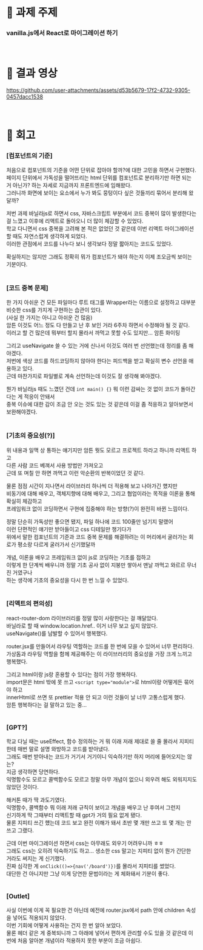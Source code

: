 # 📌 과제 주제
### vanilla.js에서 React로 마이그레이션 하기

<br>

# 📌 결과 영상
https://github.com/user-attachments/assets/d53b5679-17f2-4732-9305-0457dacc1538

<br>

# 👀 회고
### [컴포넌트의 기준]
처음으로 컴포넌트의 기준을 어떤 단위로 잡아야 할까?에 대한 고민을 하면서 구현했다.<br>
페이지 단위에서 가독성을 떨어뜨리는 html 단위를 컴포넌트로 분리하기만 하면 되는 거 아닌가? 하는 자세로 지금까지 프론트엔드에 임해왔다.<br>
그러니까 화면에 보이는 요소에서 누가 봐도 뭉텅이다 싶은 것들끼리 묶어서 분리해 왔달까?<br>

저번 과제 바닐라js로 하면서 css, 자바스크립트 부분에서 코드 중복이 많이 발생한다는 걸 느꼈고 이후에 리액트로 돌아오니 더 많이 체감할 수 있었다.<br>
학교 다니면서 css 중복을 고려해 본 적은 없었던 것 같은데 이번 리액트 마이그레이션 할 때도 자연스럽게 생각하게 되었다.<br>
이러한 관점에서 코드를 나누다 보니 생각보다 정말 짧아지는 코드도 있었다.<br>

확실하지는 않지만 그래도 정확히 뭐가 컴포넌트가 돼야 하는지 이제 조오금씩 보이는 기분이다.<br>
<br>

### [코드 중복 문제]
한 가지 아쉬운 건 모든 파일마다 루트 태그를 Wrapper라는 이름으로 설정하고 대부분 비슷한 css를 가지게 구현하는 습관이 있다.<br>
(사실 한 가지는 아니고 아쉬운 건 많음)<br>
암튼 이것도 어느 정도 다 만들고 난 후 보인 거라 6주차 하면서 수정해야 될 것 같다.<br>
이러고 할 건 많은데 뭐부터 할지 몰라서 까먹고 못할 수도 있지만... 암튼 화이팅<br>

그리고 useNavigate 쓸 수 있는 거에 신나서 이것도 여러 번 선언했는데 정리를 좀 해야겠다.<br>
저번에 색상 코드를 하드코딩하지 않아야 한다는 피드백을 받고 확실히 변수 선언을 애용하고 있다.<br>
근데 마찬가지로 파일별로 계속 선언하는데 이것도 잘 생각해 봐야겠다.<br>

뭔가 바닐라js 때도 느꼈던 건데 `int main() {}` 뭐 이런 감싸는 것 없이 코드가 돌아간다는 게 적응이 안돼서<br>
중복 이슈에 대한 감이 조금 안 오는 것도 있는 것 같은데 이걸 좀 적응하고 알아보면서 보완해야겠다.<br>
<br>

### [기초의 중요성(?)]
위 내용과 일맥 상 통하는 얘기지만 암튼 뭣도 모르고 프로젝트 하라고 하니까 리액트 하고<br>
다른 사람 코드 베껴서 사용 방법만 가져오고<br>
근데 또 며칠 안 하면 까먹고 이런 악순환의 반복이었던 것 같다.<br>

물론 점점 시간이 지나면서 라이브러리 하나씩 더 적용해 보고 나아가긴 헀지만<br>
비동기에 대해 배우고, 객체지향에 대해 배우고, 그리고 협업이라는 목적을 이론을 통해 확실히 체감하고<br>
프레임워크 없이 코딩하면서 구현에 집중해야 하는 방향(?)이 완전히 바뀐 느낌이다.<br>

정말 단순히 가독성만 좋으면 됐지, 파일 하나에 코드 100줄만 넘기지 말랬어<br>
이런 단편적인 얘기만 받아들이고 css 디테일만 챙기다가<br>
위에서 말한 컴포넌트의 기준과 코드 중복 문제를 해결하려는 이 머리에서 굴러가는 회로가 평소랑 다르게 굴러가서 신기했달까<br>

개념, 이론을 배우고 프레임워크 없이 js로 코딩하는 기초를 접하고<br>
이렇게 한 단계씩 배우니까 정말 기초 공사 없이 지붕만 쌓아서 맨날 까먹고 와르르 무너진 거였구나<br>
하는 생각에 기초의 중요성을 다시 한 번 느낄 수 있었다.<br>
<br>

### [리액트의 편의성]
react-router-dom 라이브러리를 정말 많이 사랑한다는 걸 깨달았다.<br>
바닐라로 할 때 window.location.href.. 이거 너무 보고 싶지 않았다.<br>
useNavigate()를 남발할 수 있어서 행복했다.<br>

router.jsx를 만들어서 라우팅 역할하는 코드를 한 번에 모을 수 있어서 너무 편리하다.<br>
가상돔과 라우팅 역할을 함께 제공해주는 이 라이브러리의 중요성을 가장 크게 느끼고 행복했다.<br>

그리고 html이랑 js랑 혼용할 수 있다는 점이 가장 행복하다.<br>
import문은 html 밖에 못 쓰고 `<script type="module">`로 html이랑 어떻게든 묶어야 하고<br>
innerHtml로 쓰면 또 prettier 적용 안 되고 이런 것들이 날 너무 고통스럽게 했다.<br>
암튼 행복하다는 걸 말하고 있는 중...<br>
<br>

### [GPT?]
학교 다닐 때는 useEffect, 함수 정의하는 거 뭐 이래 저래 제대로 쓸 줄 몰라서 지피티한테 매번 말로 설명 와방하고 코드를 받아냈다.<br>
그래도 매번 받아내는 코드가 거기서 거기이니 익숙하기만 하지 머리에 들어오지는 않는?<br>
지금 생각하면 당연하다.<br>
익명함수도 모르고 콜백함수도 모르고 정말 아무 개념이 없으니 외우려 해도 외워지지도 않았던 것이다.<br>

해커톤 때가 딱 과도기였다.<br>
익명함수, 콜백함수 뭐 이래 저래 규칙이 보이고 개념을 배우고 난 후여서 그런지<br>
신기하게 딱 그때부터 리액트할 때 gpt가 거의 필요 없게 됐다.<br>
물론 지피티 쓰긴 헀는데 코드 보고 완전 이해가 돼서 초반 몇 개만 쓰고 또 몇 개는 안 쓰고 그랬다.<br>

근데 이번 마이그레이션 하면서 css는 아무래도 외우기 어려우니까 ㅎㅎ<br>
그래도 css는 오히려 익숙하기도 하고... 생소한 css 말고는 지피티 없이 뭔가 간단한 거라도 써지는 게 신기했다.<br>
진짜 심각한 게 `onClick(()=>{nav('/board')})`를 몰라서 지피티를 썼었다.<br>
대단한 건 아니지만 그냥 이게 당연한 문법이라는 게 체화돼서 기분이 좋다.<br>
<br>

### [Outlet]
사실 이번에 이게 꼭 필요한 건 아닌데 예전에 router.jsx에서 path 안에 children 속성을 넣어도 적용되지 않았다.<br>
이번 기회에 어떻게 사용하는 건지 한 번 알아 보았다.<br>
물론 헤더 같은 게 중복되니까 그 아래에 넣어서 편하게 관리할 수도 있을 것 같은데 이번에 처음 알아본 개념이라 적용하지 못한 부분이 조금 아쉽다.<br>
